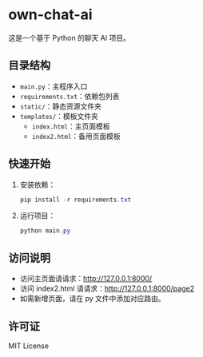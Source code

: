 # own-chat-ai

这是一个基于 Python 的聊天 AI 项目。

## 目录结构

- `main.py`：主程序入口
- `requirements.txt`：依赖包列表
- `static/`：静态资源文件夹
- `templates/`：模板文件夹
    - `index.html`：主页面模板
    - `index2.html`：备用页面模板

## 快速开始

1. 安装依赖：
   ```powershell
   pip install -r requirements.txt
   ```
2. 运行项目：
   ```powershell
   python main.py
   ```

## 访问说明

- 访问主页面请请求：http://127.0.0.1:8000/
- 访问 index2.html 请请求：http://127.0.0.1:8000/page2
- 如需新增页面，请在 py 文件中添加对应路由。

## 许可证

MIT License
